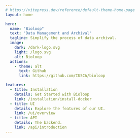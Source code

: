 ```yaml
---
# https://vitepress.dev/reference/default-theme-home-page
layout: home

hero:
  name: "Bioloop"
  text: "Data Management and Archival"
  tagline: Simplify the process of data archival.
  image:
    dark: /dark-logo.svg
    light: /logo.svg
    alt: Bioloop
  actions:
    - theme: alt
      text: Github
      link: https://github.com/IUSCA/bioloop

features:
  - title: Installation
    details: Get Started with Bioloop
    link: /installation/install-docker
  - title: UI
    details: Explore the features of our UI.
    link: /ui/overview
  - title: API
    details: The backend.
    link: /api/introduction
---
```





